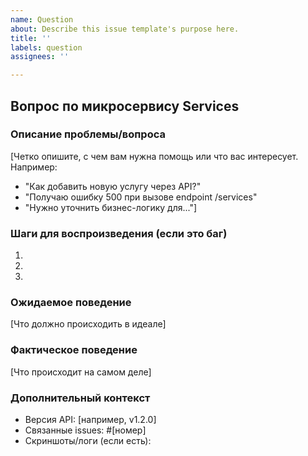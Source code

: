 ```yaml
---
name: Question
about: Describe this issue template's purpose here.
title: ''
labels: question
assignees: ''

---
```


## Вопрос по микросервису Services

### Описание проблемы/вопроса
[Четко опишите, с чем вам нужна помощь или что вас интересует. Например:
- "Как добавить новую услугу через API?"
- "Получаю ошибку 500 при вызове endpoint /services"
- "Нужно уточнить бизнес-логику для..."]

### Шаги для воспроизведения (если это баг)
1. 
2. 
3. 

### Ожидаемое поведение
[Что должно происходить в идеале]

### Фактическое поведение
[Что происходит на самом деле]

### Дополнительный контекст
- Версия API: [например, v1.2.0]
- Связанные issues: #[номер]
- Скриншоты/логи (если есть):
